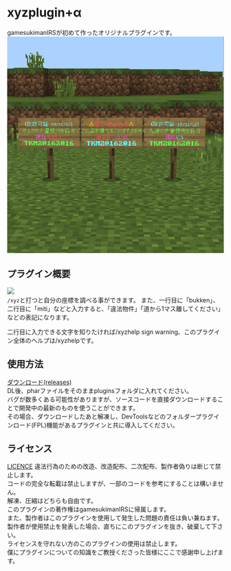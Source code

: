 # xyzplugin+α
gamesukimanIRSが初めて作ったオリジナルプラグインです。
![アイコン](icon.png "看板")

## プラグイン概要
[![](https://poggit.pmmp.io/shield.state/xyzplugin)](https://poggit.pmmp.io/p/xyzplugin)  
`/xyz`と打つと自分の座標を調べる事ができます。 
また、一行目に「bukken」、二行目に「miti」などと入力すると、「違法物件」「道から1マス離してください」などの表記になります。  

二行目に入力できる文字を知りたければ/xyzhelp sign warning、このプラグイン全体のヘルプは/xyzhelpです。

## 使用方法
[ダウンロード(releases)](https://github.com/gamesukimanIRS/xyzplugin-/releases/tag/v2.3.2)  
DL後、pharファイルをそのままpluginsフォルダに入れてください。  
バグが数多くある可能性がありますが、ソースコードを直接ダウンロードすることで開発中の最新のものを使うことができます。  
その場合、ダウンロードしたあと解凍し、DevToolsなどのフォルダープラグインロード(FPL)機能があるプラグインと共に導入してください。

## ライセンス
[LICENCE](LICENCE)
違法行為のための改造、改造配布、二次配布、製作者偽りは断じて禁止します。  
コードの完全な転載は禁止しますが、一部のコードを参考にすることは構いません。  
解凍、圧縮はどちらも自由です。  
このプラグインの著作権はgamesukimanIRSに帰属します。  
また、製作者はこのプラグインを使用して発生した問題の責任は負い兼ねます。  
製作者が使用禁止を発表した場合、直ちにこのプラグインを抜き、破棄して下さい。  
ライセンスを守れない方のこのプラグインの使用は禁止します。  
僕にプラグインについての知識をご教授くださった皆様にここで感謝申し上げます。  



